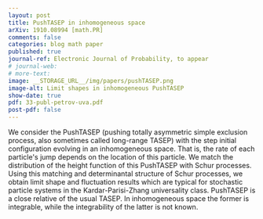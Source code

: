 ```yaml
---
layout: post
title: PushTASEP in inhomogeneous space
arXiv: 1910.08994 [math.PR]
comments: false
categories: blog math paper
published: true
journal-ref: Electronic Journal of Probability, to appear
# journal-web: 
# more-text:
image: __STORAGE_URL__/img/papers/pushTASEP.png
image-alt: Limit shapes in inhomogeneous PushTASEP
show-date: true
pdf: 33-publ-petrov-uva.pdf
post-pdf: false
---
```


We consider the PushTASEP (pushing totally asymmetric simple exclusion process, also sometimes called long-range TASEP) with the step initial configuration evolving in an inhomogeneous space. That is, the rate of each particle's jump depends on the location of this particle. We match the distribution of the height function of this PushTASEP with Schur processes. Using this matching and determinantal structure of Schur processes, we obtain limit shape and fluctuation results which are typical for stochastic particle systems in the Kardar-Parisi-Zhang universality class. PushTASEP is a close relative of the usual TASEP. In inhomogeneous space the former is integrable, while the integrability of the latter is not known.
